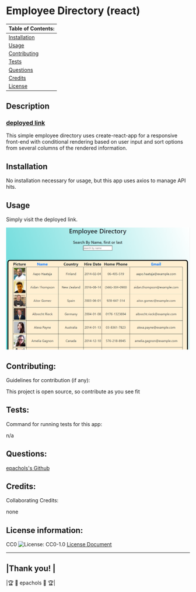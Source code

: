 # Employee Directory (react)

  |      Table of Contents:       |
  |-------------------------------|
  | [Installation](#installation) |
  |        [Usage](#usage)        |
  | [Contributing](#contributing) |
  |     [Tests](#tests)           |
  |    [Questions](#questions)    |
  |    [Credits](#credits)        |
  |     [License](#license)       |
  
  ## Description

  ### [deployed link](https://etpemployeedirectory.herokuapp.com/)
  
 This simple employee directory uses create-react-app for a responsive front-end with conditional rendering based on user input and sort options from several columns of the rendered information.
  
  ## Installation
  
 No installation necessary for usage, but this app uses axios to manage API hits.
  
  
  ## Usage 
  

  Simply visit the deployed link. 

  ![Preview](preview.png)
  
  
  ## Contributing:
   
 Guidelines for contribution (if any): 

   This project is open source, so contribute as you see fit  
  
  
  ## Tests:
  Command for running tests for this app:
  
 n/a
  
  
  ## Questions:
  [epachols's Github](https://github.com/epachols/)
  
  
  ## Credits:
   Collaborating Credits:
  
 none
  
  ## License information:
  
 
  CC0 ![License: CC0-1.0](https://licensebuttons.net/l/zero/1.0/80x15.png) [License Document](https://creativecommons.org/publicdomain/zero/1.0/)
  
  ---
  
  |Thank you!         |
  --------------------
  |🏆 &#x1F981; epachols &#x1F981; 🏆|
  